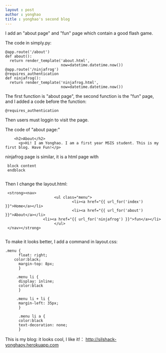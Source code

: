 ```yaml
---
layout : post
author : yonghao
title : yonghao's second blog
---
```


I add an "about page" and "fun" page which contain a good flash game.

The code in simply.py:

```
@app.route('/about')
def about():
  return render_template('about.html',
                         now=datetime.datetime.now())
@app.route('/ninjafrog')
@requires_authentication
def ninjafrog():
  return render_template('ninjafrog.html',
                         now=datetime.datetime.now())

```

The first function is "about page", the second function is the "fun" page, and I added a code before the function:

```
@requires_authentication
```
Then users must loggin to visit the page.

The code of "about page:"

```
    <h2>About</h2>
	  <p>Hi! I am Yonghao. I am a first year MSIS student. This is my first blog. Have Fun!</p>

```

ninjafrog page is similar, it is a html page with

```
 block content 
 endblock 
 
```

Then I change the layout.html:

```
 <strong><nav>
				      <ul class="menu">
					          <li><a href="{{ url_for('index') }}">Home</a></li>
						      <li><a href="{{ url_for('about') }}">About</a></li>
                 <li><a href="{{ url_for('ninjafrog') }}">fun</a></li>
				      </ul>
 </nav></strong>
 
```

To make it looks better, I add a command in layout.css:

```
.menu {
	  float: right;
    color:black;
      margin-top: 8px;
      }
		 
     .menu li {
      display: inline;
      color:black
      }
		    
     .menu li + li {
      margin-left: 35px;
      }
			   
      .menu li a {
      color:black
      text-decoration: none;
      }

```

This is my blog: it looks cool, I like it!： http://silshack-yonghaoy.herokuapp.com
